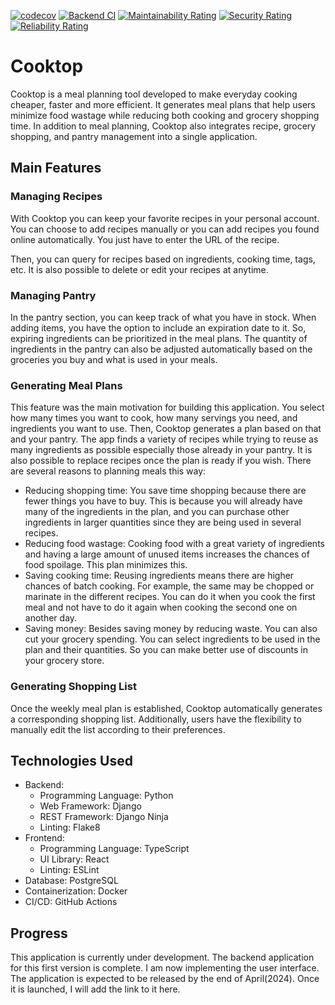 [![codecov](https://codecov.io/gh/HiagoAC/cooktop/graph/badge.svg?token=OX0ANQTKPG)](https://codecov.io/gh/HiagoAC/cooktop)
[![Backend CI](https://github.com/HiagoAC/cooktop/actions/workflows/backend-ci.yaml/badge.svg)](https://github.com/HiagoAC/cooktop/actions/workflows/backend-ci.yaml)
[![Maintainability Rating](https://sonarcloud.io/api/project_badges/measure?project=HiagoAC_cooktop&metric=sqale_rating)](https://sonarcloud.io/summary/new_code?id=HiagoAC_cooktop)
[![Security Rating](https://sonarcloud.io/api/project_badges/measure?project=HiagoAC_cooktop&metric=security_rating)](https://sonarcloud.io/summary/new_code?id=HiagoAC_cooktop)
[![Reliability Rating](https://sonarcloud.io/api/project_badges/measure?project=HiagoAC_cooktop&metric=reliability_rating)](https://sonarcloud.io/summary/new_code?id=HiagoAC_cooktop)

# Cooktop

Cooktop is a meal planning tool developed to make everyday cooking cheaper, faster and more efficient. It generates meal plans that help users minimize food wastage while reducing both cooking and grocery shopping time. In addition to meal planning, Cooktop also integrates recipe, grocery shopping, and pantry management into a single application.

## Main Features

### Managing Recipes

With Cooktop you can keep your favorite recipes in your personal account. You can choose to add recipes manually or you can add recipes you found online automatically. You just have to enter the URL of the recipe.

Then, you can query for recipes based on ingredients, cooking time, tags, etc. It is also possible to delete or edit your recipes at anytime.

### Managing Pantry

In the pantry section, you can keep track of what you have in stock. When adding items, you have the option to include an expiration date to it. So, expiring ingredients can be prioritized in the meal plans. The quantity of ingredients in the pantry can also be adjusted automatically based on the groceries you buy and what is used in your meals.

### Generating Meal Plans

This feature was the main motivation for building this application. You select how many times you want to cook, how many servings you need, and ingredients you want to use. Then, Cooktop generates a plan based on that and your pantry. The app finds a variety of recipes while trying to reuse as many ingredients as possible especially those already in your pantry. It is also possible to replace recipes once the plan is ready if you wish. There are several reasons to planning meals this way:
* Reducing shopping time: You save time shopping because there are fewer things you have to buy. This is because you will already have many of the ingredients in the plan, and you can purchase other ingredients in larger quantities since they are being used in several recipes. 
* Reducing food wastage: Cooking food with a great variety of ingredients and having a large amount of unused items increases the chances of food spoilage. This plan minimizes this.
* Saving cooking time: Reusing ingredients means there are higher chances of batch cooking. For example, the same may be chopped or marinate in the different recipes. You can do it when you cook the first meal and not have to do it again when cooking the second one on another day.
* Saving money: Besides saving money by reducing waste. You can also cut your grocery spending. You can select ingredients to be used in the plan and their quantities. So you can make better use of discounts in your grocery store.

### Generating Shopping List

Once the weekly meal plan is established, Cooktop automatically generates a corresponding shopping list. Additionally, users have the flexibility to manually edit the list according to their preferences.

## Technologies Used
- Backend:
    - Programming Language: Python
    - Web Framework: Django
    - REST Framework: Django Ninja
    - Linting: Flake8
- Frontend:
    - Programming Language: TypeScript
    - UI Library: React
    - Linting: ESLint
- Database: PostgreSQL
- Containerization: Docker
- CI/CD: GitHub Actions

## Progress

This application is currently under development. The backend application for this first version is complete. I am now implementing the user interface. The application is expected to be released by the end of April(2024). Once it is launched, I will add the link to it here.
